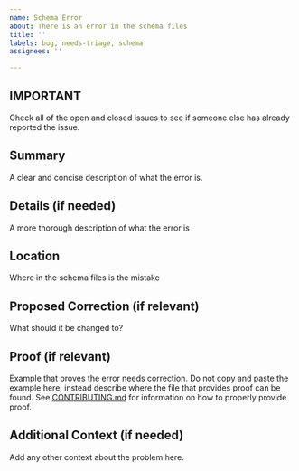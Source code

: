 ```yaml
---
name: Schema Error
about: There is an error in the schema files
title: ''
labels: bug, needs-triage, schema
assignees: ''

---
```


## **IMPORTANT**
Check all of the open and closed issues to see if someone else has already reported the issue.

## Summary
A clear and concise description of what the error is.

## Details (if needed)
A more thorough description of what the error is

## Location
Where in the schema files is the mistake

## Proposed Correction (if relevant)
What should it be changed to?

## Proof (if relevant)
Example that proves the error needs correction. Do not copy and paste the example here, instead describe where the
file that provides proof can be found. See [CONTRIBUTING.md](../../CONTRIBUTING.md) for information on how to properly
provide proof.

## Additional Context (if needed)
Add any other context about the problem here.
